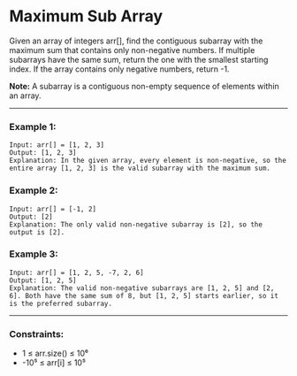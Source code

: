 # Maximum Sub Array

Given an array of integers arr[], find the contiguous subarray with the maximum sum that contains only non-negative numbers. If multiple subarrays have the same sum, return the one with the smallest starting index. If the array contains only negative numbers, return -1.

**Note:** A subarray is a contiguous non-empty sequence of elements within an array.

---

### Example 1:

```
Input: arr[] = [1, 2, 3]
Output: [1, 2, 3]
Explanation: In the given array, every element is non-negative, so the entire array [1, 2, 3] is the valid subarray with the maximum sum.
```

### Example 2:

```
Input: arr[] = [-1, 2]
Output: [2]
Explanation: The only valid non-negative subarray is [2], so the output is [2].
```

### Example 3:

```
Input: arr[] = [1, 2, 5, -7, 2, 6]
Output: [1, 2, 5]
Explanation: The valid non-negative subarrays are [1, 2, 5] and [2, 6]. Both have the same sum of 8, but [1, 2, 5] starts earlier, so it is the preferred subarray.
```

---

### Constraints:

- 1 ≤ arr.size() ≤ 10⁶
- -10⁵ ≤ arr[i] ≤ 10⁵
